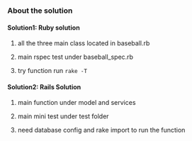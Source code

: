 ### About the solution

#### Solution1: Ruby solution

1. all the three main class located in baseball.rb

2. main rspec test under baseball_spec.rb

3. try function run `rake -T`


#### Solution2: Rails Solution

1. main function under model and services

2. main mini test under test folder

3. need database config and rake import to run the function

